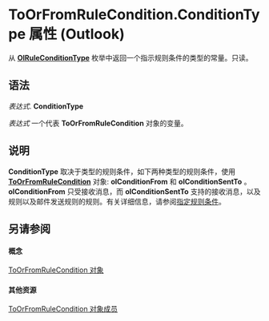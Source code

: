 
# ToOrFromRuleCondition.ConditionType 属性 (Outlook)

从  **[OlRuleConditionType](35c2f965-0f9d-8cc8-2f05-60522268574f.md)** 枚举中返回一个指示规则条件的类型的常量。只读。


## 语法

 _表达式_. **ConditionType**

 _表达式_ 一个代表 **ToOrFromRuleCondition** 对象的变量。


## 说明

 **ConditionType** 取决于类型的规则条件，如下两种类型的规则条件，使用 **[ToOrFromRuleCondition](ec5cae2a-cde8-5681-6a49-74e2f0226a4f.md)** 对象: **olConditionFrom** 和 **olConditionSentTo** 。 **olConditionFrom** 只受接收消息，而 **olConditionSentTo** 支持的接收消息，以及规则以及邮件发送规则的规则。有关详细信息，请参阅[指定规则条件](http://msdn.microsoft.com/library/812c131a-fe23-1b8b-5e2d-9459d7102630%28Office.15%29.aspx)。


## 另请参阅


#### 概念


[ToOrFromRuleCondition 对象](ec5cae2a-cde8-5681-6a49-74e2f0226a4f.md)
#### 其他资源


[ToOrFromRuleCondition 对象成员](d6367e9c-8a05-664d-2dbd-0c52c2c88518.md)